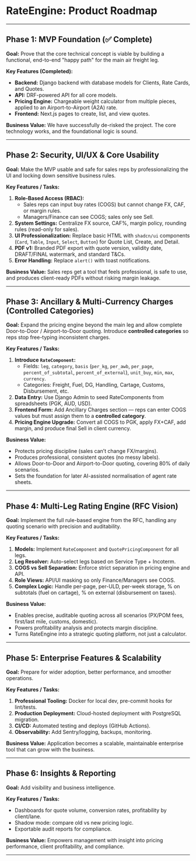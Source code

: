 # RateEngine: Product Roadmap

---

## Phase 1: MVP Foundation (✅ Complete)

**Goal:** Prove that the core technical concept is viable by building a functional, end-to-end "happy path" for the main air freight leg.

**Key Features (Completed):**
- **Backend:** Django backend with database models for Clients, Rate Cards, and Quotes.
- **API:** DRF-powered API for all core models.
- **Pricing Engine:** Chargeable weight calculator from multiple pieces, applied to an Airport-to-Airport (A2A) rate.
- **Frontend:** Next.js pages to create, list, and view quotes.

**Business Value:** We have successfully de-risked the project. The core technology works, and the foundational logic is sound.

---

## Phase 2: Security, UI/UX & Core Usability

**Goal:** Make the MVP usable and safe for sales reps by professionalizing the UI and locking down sensitive business rules.

**Key Features / Tasks:**
1. **Role-Based Access (RBAC):**  
   - Sales reps can input buy rates (COGS) but cannot change FX, CAF, or margin rules.  
   - Managers/Finance can see COGS; sales only see Sell.
2. **System Settings:** Centralize FX source, CAF%, margin policy, rounding rules (read-only for sales).
3. **UI Professionalization:** Replace basic HTML with `shadcn/ui` components (`Card`, `Table`, `Input`, `Select`, `Button`) for Quote List, Create, and Detail.
4. **PDF v1:** Branded PDF export with quote version, validity date, DRAFT/FINAL watermark, and standard T&Cs.
5. **Error Handling:** Replace `alert()` with toast notifications.

**Business Value:** Sales reps get a tool that feels professional, is safe to use, and produces client-ready PDFs without risking margin leakage.

---

## Phase 3: Ancillary & Multi-Currency Charges (Controlled Categories)

**Goal:** Expand the pricing engine beyond the main leg and allow complete Door-to-Door / Airport-to-Door quoting. Introduce **controlled categories** so reps stop free-typing inconsistent charges.

**Key Features / Tasks:**
1. **Introduce `RateComponent`:**  
   - Fields: `leg`, `category`, `basis` (`per_kg`, `per_awb`, `per_page`, `percent_of_subtotal`, `percent_of_external`), `unit_buy`, `min`, `max`, `currency`.  
   - Categories: Freight, Fuel, DG, Handling, Cartage, Customs, Disbursement, etc.
2. **Data Entry:** Use Django Admin to seed RateComponents from spreadsheets (PGK, AUD, USD).
3. **Frontend Form:** Add Ancillary Charges section — reps can enter COGS values but must assign them to a **controlled category**.
4. **Pricing Engine Upgrade:** Convert all COGS to PGK, apply FX+CAF, add margin, and produce final Sell in client currency.

**Business Value:**  
- Protects pricing discipline (sales can’t change FX/margins).  
- Produces professional, consistent quotes (no messy labels).  
- Allows Door-to-Door and Airport-to-Door quoting, covering 80% of daily scenarios.  
- Sets the foundation for later AI-assisted normalisation of agent rate sheets.

---

## Phase 4: Multi-Leg Rating Engine (RFC Vision)

**Goal:** Implement the full rule-based engine from the RFC, handling any quoting scenario with precision and auditability.

**Key Features / Tasks:**
1. **Models:** Implement `RateComponent` and `QuotePricingComponent` for all legs.  
2. **Leg Resolver:** Auto-select legs based on Service Type + Incoterm.  
3. **COGS vs Sell Separation:** Enforce strict separation in pricing engine and API.  
4. **Role Views:** API/UI masking so only Finance/Managers see COGS.  
5. **Complex Logic:** Handle per-page, per-ULD, per-week storage, % on subtotals (fuel on cartage), % on external (disbursement on taxes).

**Business Value:**  
- Enables precise, auditable quoting across all scenarios (PX/POM fees, first/last mile, customs, domestic).  
- Powers profitability analysis and protects margin discipline.  
- Turns RateEngine into a strategic quoting platform, not just a calculator.

---

## Phase 5: Enterprise Features & Scalability

**Goal:** Prepare for wider adoption, better performance, and smoother operations.

**Key Features / Tasks:**
1. **Professional Tooling:** Docker for local dev, pre-commit hooks for lint/tests.  
2. **Production Deployment:** Cloud-hosted deployment with PostgreSQL migration.  
3. **CI/CD:** Automated testing and deploys (GitHub Actions).  
4. **Observability:** Add Sentry/logging, backups, monitoring.  

**Business Value:** Application becomes a scalable, maintainable enterprise tool that can grow with the business.

---

## Phase 6: Insights & Reporting

**Goal:** Add visibility and business intelligence.

**Key Features / Tasks:**
- Dashboards for quote volume, conversion rates, profitability by client/lane.  
- Shadow mode: compare old vs new pricing logic.  
- Exportable audit reports for compliance.

**Business Value:** Empowers management with insight into pricing performance, client profitability, and compliance.

---
